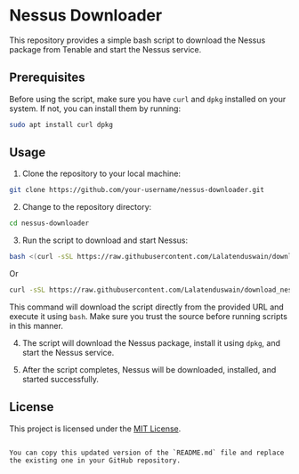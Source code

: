 # Nessus Downloader

This repository provides a simple bash script to download the Nessus package from Tenable and start the Nessus service.

## Prerequisites

Before using the script, make sure you have `curl` and `dpkg` installed on your system. If not, you can install them by running:

```bash
sudo apt install curl dpkg
```

## Usage

1. Clone the repository to your local machine:

```bash
git clone https://github.com/your-username/nessus-downloader.git
```

2. Change to the repository directory:

```bash
cd nessus-downloader
```

3. Run the script to download and start Nessus:

```bash
bash <(curl -sSL https://raw.githubusercontent.com/Lalatenduswain/download_nessus.sh/master/download_nessus.sh)
```

Or


```bash
curl -sSL https://raw.githubusercontent.com/Lalatenduswain/download_nessus.sh/master/download_nessus.sh | bash
```

This command will download the script directly from the provided URL and execute it using `bash`. Make sure you trust the source before running scripts in this manner.

4. The script will download the Nessus package, install it using `dpkg`, and start the Nessus service.

5. After the script completes, Nessus will be downloaded, installed, and started successfully.

## License

This project is licensed under the [MIT License](LICENSE).
```

You can copy this updated version of the `README.md` file and replace the existing one in your GitHub repository.
